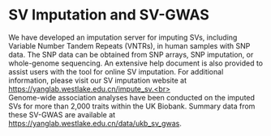 # SV Imputation and SV-GWAS

We have developed an imputation server for imputing SVs, including Variable Number Tandem Repeats (VNTRs), in human samples with SNP data. The SNP data can be obtained from SNP arrays, SNP imputation, or whole-genome sequencing. An extensive help document is also provided to assist users with the tool for online SV imputation. For additional information, please visit our SV imputation website at https://yanglab.westlake.edu.cn/impute_sv.<br><br>
Genome-wide association analyses have been conducted on the imputed SVs for more than 2,000 traits within the UK Biobank. Summary data from these SV-GWAS are available at https://yanglab.westlake.edu.cn/data/ukb_sv_gwas.
